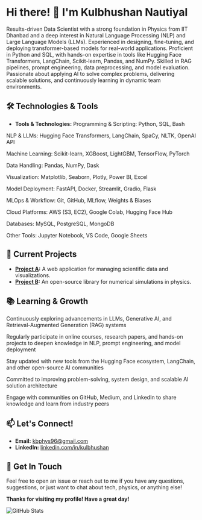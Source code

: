 # Hi there! 👋 I'm Kulbhushan Nautiyal

Results-driven Data Scientist with a strong foundation in Physics from IIT Dhanbad and a deep interest in Natural Language Processing (NLP) and Large Language Models (LLMs). Experienced in designing, fine-tuning, and deploying transformer-based models for real-world applications. Proficient in Python and SQL, with hands-on expertise in tools like Hugging Face Transformers, LangChain, Scikit-learn, Pandas, and NumPy. Skilled in RAG pipelines, prompt engineering, data preprocessing, and model evaluation. Passionate about applying AI to solve complex problems, delivering scalable solutions, and continuously learning in dynamic team environments.
## 🛠️ Technologies & Tools

- **Tools & Technologies:**
Programming & Scripting: Python, SQL, Bash

NLP & LLMs: Hugging Face Transformers, LangChain, SpaCy, NLTK, OpenAI API

Machine Learning: Scikit-learn, XGBoost, LightGBM, TensorFlow, PyTorch

Data Handling: Pandas, NumPy, Dask

Visualization: Matplotlib, Seaborn, Plotly, Power BI, Excel

Model Deployment: FastAPI, Docker, Streamlit, Gradio, Flask

MLOps & Workflow: Git, GitHub, MLflow, Weights & Biases

Cloud Platforms: AWS (S3, EC2), Google Colab, Hugging Face Hub

Databases: MySQL, PostgreSQL, MongoDB

Other Tools: Jupyter Notebook, VS Code, Google Sheets


## 🔭 Current Projects

- **[Project A](https://github.com/kbphys96/project-a):** A web application for managing scientific data and visualizations.
- **[Project B](https://github.com/kbphys96/project-b):** An open-source library for numerical simulations in physics.

##  📚 Learning & Growth
Continuously exploring advancements in LLMs, Generative AI, and Retrieval-Augmented Generation (RAG) systems

Regularly participate in online courses, research papers, and hands-on projects to deepen knowledge in NLP, prompt engineering, and model deployment

Stay updated with new tools from the Hugging Face ecosystem, LangChain, and other open-source AI communities

Committed to improving problem-solving, system design, and scalable AI solution architecture

Engage with communities on GitHub, Medium, and LinkedIn to share knowledge and learn from industry peers

## 📫 Let's Connect!

- **Email:** [kbphys96@gmail.com](mailto:kbphys96@gmail.com)
- **LinkedIn:** [linkedin.com/in/kulbhushan](
www.linkedin.com/in/kulbhushan-nautiyal-518670308)


## 💬 Get In Touch

Feel free to open an issue or reach out to me if you have any questions, suggestions, or just want to chat about tech, physics, or anything else!

**Thanks for visiting my profile! Have a great day!**

![GitHub Stats](https://github-readme-stats.vercel.app/api?username=kbphys96&show_icons=true&theme=radical)
